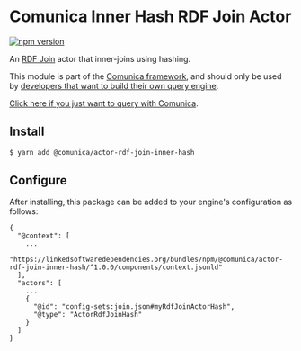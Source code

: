 # Comunica Inner Hash RDF Join Actor

[![npm version](https://badge.fury.io/js/%40comunica%2Factor-rdf-join-inner-hash.svg)](https://www.npmjs.com/package/@comunica/actor-rdf-join-inner-hash)

An [RDF Join](https://github.com/comunica/comunica/tree/master/packages/bus-rdf-join) actor that inner-joins using hashing.

This module is part of the [Comunica framework](https://github.com/comunica/comunica),
and should only be used by [developers that want to build their own query engine](https://comunica.dev/docs/modify/).

[Click here if you just want to query with Comunica](https://comunica.dev/docs/query/).

## Install

```bash
$ yarn add @comunica/actor-rdf-join-inner-hash
```

## Configure

After installing, this package can be added to your engine's configuration as follows:
```text
{
  "@context": [
    ...
    "https://linkedsoftwaredependencies.org/bundles/npm/@comunica/actor-rdf-join-inner-hash/^1.0.0/components/context.jsonld"  
  ],
  "actors": [
    ...
    {
      "@id": "config-sets:join.json#myRdfJoinActorHash",
      "@type": "ActorRdfJoinHash"
    }
  ]
}
```
